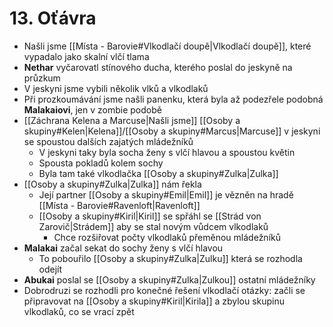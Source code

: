 # 13. Oťávra
- Našli jsme [[Místa - Barovie#Vlkodlačí doupě|Vlkodlačí doupě]], které vypadalo jako skalní vlčí tlama
- **Nethar** vyčarovatl stínového ducha, kterého poslal do jeskyně na průzkum
- V jeskyni jsme vybili několik vlků a vlkodlaků
- Při prozkoumávání jsme našli panenku, která byla až podezřele podobná **Malakaiovi**, jen v zombie podobě
- [[Záchrana Kelena a Marcuse|Našli jsme]] [[Osoby a skupiny#Kelen|Kelena]]/[[Osoby a skupiny#Marcus|Marcuse]] v jeskyni se spoustou dalších zajatých mládežníků
	- V jeskyni taky byla socha ženy s vlčí hlavou a spoustou květin
	- Spousta pokladů kolem sochy
	- Byla tam také vlkodlačka [[Osoby a skupiny#Zulka|Zulka]]
- [[Osoby a skupiny#Zulka|Zulka]] nám řekla
	- Její partner [[Osoby a skupiny#Emil|Emil]] je vězněn na hradě [[Místa - Barovie#Ravenloft|Ravenloft]]
	- [[Osoby a skupiny#Kiril|Kiril]] se spřáhl se [[Strád von Zarovič|Strádem]] aby se stal novým vůdcem vlkodlaků
		- Chce rozšiřovat počty vlkodlaků přeměnou mládežníků
- **Malakai** začal sekat do sochy ženy s vlčí hlavou
	- To pobouřilo [[Osoby a skupiny#Zulka|Zulku]] která se rozhodla odejít
- **Abukai** poslal se [[Osoby a skupiny#Zulka|Zulkou]] ostatní mládežníky
- Dobrodruzi se rozhodli pro konečné řešení vlkodlačí otázky: začli se připravovat na [[Osoby a skupiny#Kiril|Kirila]] a zbylou skupinu vlkodlaků, co se vrací zpět